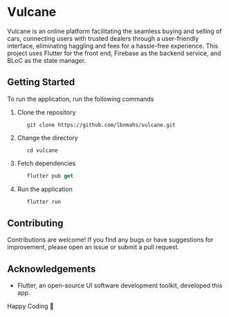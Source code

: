 # Vulcane

Vulcane is an online platform facilitating the seamless buying and selling of cars, connecting users with trusted dealers through a user-friendly interface, eliminating haggling and fees for a hassle-free experience. This project uses Flutter for the front end,  Firebase as the backend service, and BLoC as the state manager.

## Getting Started

To run the application, run the following commands

1. Clone the repository
    ```git
       git clone https://github.com/lbnmahs/vulcane.git
    ```

2. Change the directory
    ```git
       cd vulcane
    ```

3. Fetch dependencies
    ```dart
       flutter pub get
    ```

4. Run the application
    ```dart
       flutter run
    ```
## Contributing

Contributions are welcome! If you find any bugs or have suggestions for improvement, please open an issue or submit a pull request.


## Acknowledgements

* Flutter, an open-source UI software development toolkit, developed this app.

Happy Coding 🚀

